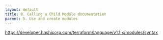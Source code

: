 ```yaml
---
layout: default
title: 8. Calling a Child Module documentation
parent: 5. Use and create modules
---
```


https://developer.hashicorp.com/terraform/language/v1.1.x/modules/syntax